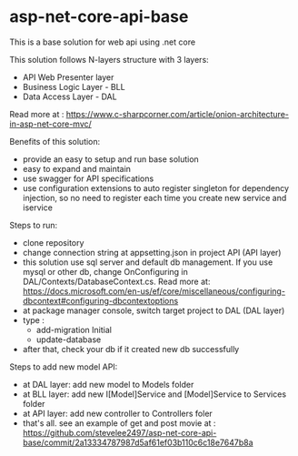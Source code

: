 # asp-net-core-api-base
This is a base solution for web api using .net core

This solution follows N-layers structure with 3 layers:
  - API Web Presenter layer
  - Business Logic Layer - BLL
  - Data Access Layer - DAL
  
Read more at : https://www.c-sharpcorner.com/article/onion-architecture-in-asp-net-core-mvc/

Benefits of this solution:
  - provide an easy to setup and run base solution
  - easy to expand and maintain
  - use swagger for API specifications
  - use configuration extensions to auto register singleton for dependency injection, so no need to register each time you create new service and iservice

Steps to run:
  - clone repository
  - change connection string at appsetting.json in project API (API layer)
  - this solution use sql server and default db management. If you use mysql or other db, change OnConfiguring in 
DAL/Contexts/DatabaseContext.cs. Read more at: https://docs.microsoft.com/en-us/ef/core/miscellaneous/configuring-dbcontext#configuring-dbcontextoptions
  - at package manager console, switch target project to DAL (DAL layer)
  - type : 
    + add-migration Initial 
    + update-database
  - after that, check your db if it created new db successfully

Steps to add new model API:
  - at DAL layer: add new model to Models folder
  - at BLL layer: add new I[Model]Service and [Model]Service to Services folder
  - at API layer: add new controller to Controllers foler
  - that's all. see an example of get and post movie at : https://github.com/stevelee2497/asp-net-core-api-base/commit/2a13334787987d5af61ef03b110c6c18e7647b8a
